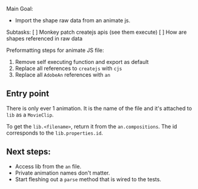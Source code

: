 
Main Goal:
 - Import the shape raw data from an animate js.

Subtasks:
 [ ] Monkey patch createjs apis (see them execute)
 [ ] How are shapes referenced in raw data


 Preformatting steps for animate JS file:
 
 1. Remove self executing function and export as default
 1. Replace all references to `createjs` with `cjs`
 1. Replace all `AdobeAn` references with `an`



## Entry point

There is only ever 1 animation.
It is the name of the file and it's attached to `lib` as a `MovieClip`.

To get the `lib.<filename>`, return it from the `an.compositions`. The id corresponds to the `lib.properties.id`.


## Next steps:

 - Access lib from the `an` file.
 - Private animation names don't matter.
 - Start fleshing out a `parse` method that is wired to the tests.
